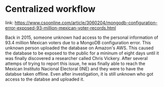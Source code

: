 # Centralized workflow

link: https://www.csoonline.com/article/3060204/mongodb-configuration-error-exposed-93-million-mexican-voter-records.html

Back in 2015, someone unknown had access to the personal information of 93.4 million Mexican voters due to a MongoDB configuration error. This unknown person uploaded the database on Amazon's AWS. This caused the database to be exposed to the public for a mininum of eight days until it was finally discovered a researcher called Chris Vickery. After several attemps of trying to report this issue, he was finally able to reach the Mexican Instituto Nacional Electoral (INE) and they were to have the databse taken offline. Even after investigation, it is still unknown who got access to the databse and uploaded it. 